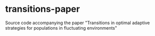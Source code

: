 # transitions-paper
Source code accompanying the paper "Transitions in optimal adaptive strategies for populations in fluctuating environments"
